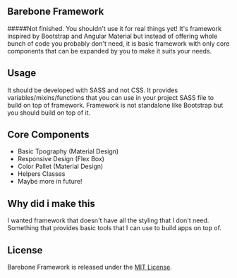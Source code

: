 ## Barebone Framework
#####Not finished. You shouldn't use it for real things yet!
It's framework inspired by Bootstrap and Angular Material but instead of offering whole bunch of code you probably don't need, it is basic framework with only core components that can be expanded by you to make it suits your needs.

## Usage
It should be developed with SASS and not CSS. It provides variables/mixins/functions that you can use in your project SASS file to build on top of framework. Framework is not standalone like Bootstrap but you should build on top of it.


## Core Components
 - Basic Tpography (Material Design)
 - Responsive Design (Flex Box)
 - Color Pallet (Material Design)
 - Helpers Classes
 - Maybe more in future!
 
 
## Why did i make this
I wanted framework that doesn't have all the styling that I don't need. Something that provides basic tools that I can use to build apps on top of.
 
## License
Barebone Framework is released under the [MIT License](https://github.com/BareboneFramework/barebone/blob/master/LICENSE.md).